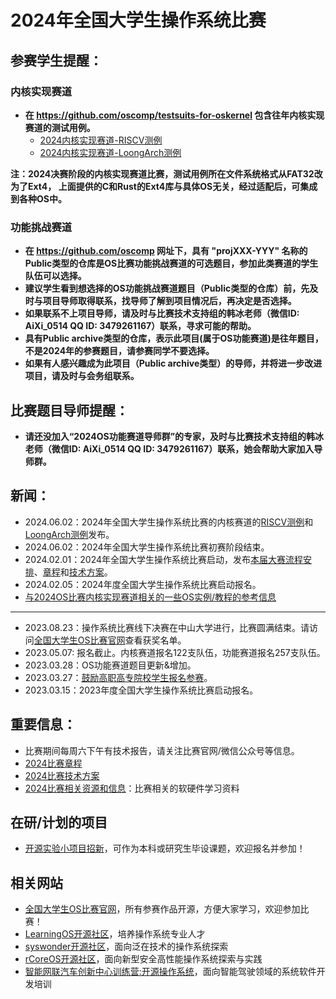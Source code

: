 # 2024年全国大学生操作系统比赛

## **参赛学生提醒：**  

### 内核实现赛道
- **在 https://github.com/oscomp/testsuits-for-oskernel 包含往年内核实现赛道的测试用例。**
  - [2024内核实现赛道-RISCV测例](https://github.com/oscomp/testsuits-for-oskernel/tree/final-2024-rv)
  - [2024内核实现赛道-LoongArch测例](https://github.com/oscomp/testsuits-for-oskernel/tree/final-2024-la)

**注：2024决赛阶段的内核实现赛道比赛，测试用例所在文件系统格式从FAT32改为了Ext4， 上面提供的C和Rust的Ext4库与具体OS无关，经过适配后，可集成到各种OS中。**

### 功能挑战赛道 
- **在 https://github.com/oscomp 网址下，具有 "projXXX-YYY" 名称的Public类型的仓库是OS比赛功能挑战赛道的可选题目，参加此类赛道的学生队伍可以选择。**  
- **建议学生看到想选择的OS功能挑战赛道题目（Public类型的仓库）前，先及时与项目导师取得联系，找导师了解到项目情况后，再决定是否选择。**  
- **如果联系不上项目导师，请及时与比赛技术支持组的韩冰老师（微信ID: AiXi_0514 QQ ID: 3479261167）联系，寻求可能的帮助。**
- **具有Public archive类型的仓库，表示此项目(属于OS功能赛道)是往年题目，不是2024年的参赛题目，请参赛同学不要选择。**
- **如果有人感兴趣成为此项目（Public archive类型）的导师，并将进一步改进项目，请及时与会务组联系。**

## **比赛题目导师提醒：**  

- **请还没加入“2024OS功能赛道导师群”的专家，及时与比赛技术支持组的韩冰老师（微信ID: AiXi_0514 QQ ID: 3479261167）联系，她会帮助大家加入导师群。**

## 新闻：
- 2024.06.02：2024年全国大学生操作系统比赛的内核赛道的[RISCV测例](https://github.com/oscomp/testsuits-for-oskernel/tree/final-2024-rv)和[LoongArch测例](https://github.com/oscomp/testsuits-for-oskernel/tree/final-2024-la)发布。
- 2024.06.02：2024年全国大学生操作系统比赛初赛阶段结束。
- 2024.02.01：2024年全国大学生操作系统比赛启动，发布[本届大赛流程安排](https://mp.weixin.qq.com/s/e1HLV3K2afg1x9RWdeMRoQ)、[章程](https://mp.weixin.qq.com/s/58_Ci92WU0luJpOxfEb-yQ)和[技术方案](https://mp.weixin.qq.com/s/iSGcboaJINTVQ3Xnbj7eqA)。
- 2024.02.05：2024年度全国大学生操作系统比赛启动报名。
- [与2024OS比赛内核实现赛道相关的一些OS实例/教程的参考信息](https://github.com/oscomp/os-competition-info/blob/main/ref-info.md)
- ---
- 2023.08.23：操作系统比赛线下决赛在中山大学进行，比赛圆满结束。请访问[全国大学生OS比赛官网](https://os.educg.net/)查看获奖名单。
- 2023.05.07: 报名截止。内核赛道报名122支队伍，功能赛道报名257支队伍。
- 2023.03.28：OS功能赛道题目更新&增加。
- 2023.03.27：[鼓励高职高专院校学生报名参赛](https://os.educg.net/)。
- 2023.03.15：2023年度全国大学生操作系统比赛启动报名。

## 重要信息：
- 比赛期间每周六下午有技术报告，请关注比赛官网/微信公众号等信息。
- [2024比赛章程](https://mp.weixin.qq.com/s/58_Ci92WU0luJpOxfEb-yQ)
- [2024比赛技术方案](https://mp.weixin.qq.com/s/iSGcboaJINTVQ3Xnbj7eqA)
- [2024比赛相关资源和信息](https://github.com/oscomp/os-competition-info)：比赛相关的软硬件学习资料

## 在研/计划的项目
- [开源实验小项目招新](https://github.com/orgs/rcore-os/discussions/categories/ideas)，可作为本科或研究生毕设课题，欢迎报名并参加！

## 相关网站
- [全国大学生OS比赛官网](https://os.educg.net/)，所有参赛作品开源，方便大家学习，欢迎参加比赛！
- [LearningOS开源社区](https://github.com/learningos)，培养操作系统专业人才
- [syswonder开源社区](https://syswonder.org/)，面向泛在技术的操作系统探索
- [rCoreOS开源社区](https://github.com/rcore-os)，面向新型安全高性能操作系统探索与实践
- [智能网联汽车创新中心训练营:开源操作系统](https://github.com/cicvedu)，面向智能驾驶领域的系统软件开发培训

